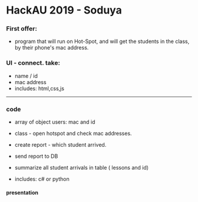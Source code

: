 # HackAU 2019 - Soduya
### First offer:
* program that will run on Hot-Spot, and will get the students in the class, by their phone's mac address. 
### UI - connect. take: 
* name / id
* mac address
* includes: html,css,js
___

### code
* array of object users:  mac and id
* class - open hotspot and check mac addresses. 
* create report - which student arrived. 
* send report to DB
* summarize all student arrivals in table ( lessons and id)

* includes: c# or python

#### presentation

